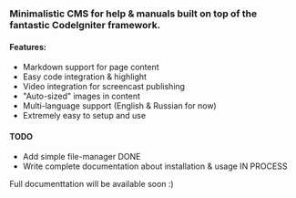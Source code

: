 ### Minimalistic CMS for help & manuals built on top of the fantastic CodeIgniter framework.

#### Features:

* Markdown support for page content
* Easy code integration & highlight
* Video integration for screencast publishing
* "Auto-sized" images in content
* Multi-language support (English & Russian for now)
* Extremely easy to setup and use

#### TODO

* Add simple file-manager DONE
* Write complete documentation about installation & usage IN PROCESS

Full documenttation will be available soon :)